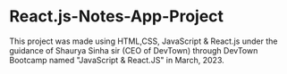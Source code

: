 # React.js-Notes-App-Project
This project was made using HTML,CSS, JavaScript &amp; React.js under the guidance of Shaurya Sinha sir (CEO of DevTown) through DevTown Bootcamp named "JavaScript &amp; React.JS" in March, 2023.
